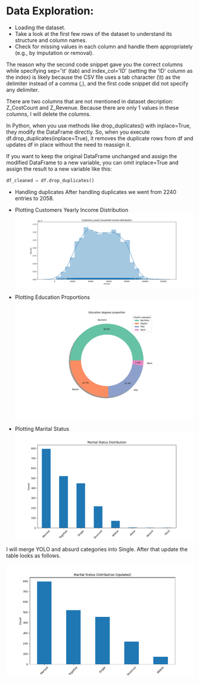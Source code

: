 # Data Exploration:

* Loading the dataset. 
* Take a look at the first few rows of the dataset to understand its structure and column names.
* Check for missing values in each column and handle them appropriately (e.g., by imputation or removal). 

The reason why the second code snippet gave you the correct columns while specifying sep='\t' (tab) and index_col='ID' (setting the 'ID' column as the index) is likely because the CSV file uses a tab character (\t) as the delimiter instead of a comma (,), and the first code snippet did not specify any delimiter.

There are two columns that are not mentioned in dataset decription: Z_CostCount and Z_Revenue. Because there are only 1 values in these columns, I will delete the columns.

In Python, when you use methods like drop_duplicates() with inplace=True, they modify the DataFrame directly. So, when you execute df.drop_duplicates(inplace=True), it removes the duplicate rows from df and updates df in place without the need to reassign it.

If you want to keep the original DataFrame unchanged and assign the modified DataFrame to a new variable, you can omit inplace=True and assign the result to a new variable like this:

```python
df_cleaned = df.drop_duplicates()
```

* Handling duplicates
After handling duplicates we went from 2240 entries to 2058.

* Plotting Customers Yearly Income Distribution
![Customers Yearly Income Distribution](customers_yearly_income_distribution.png)

* Plotting Education Proportions
![Education Proportions](education_proportions.png)

* Plotting Marital Status
![Marital Status](marital_status.png)

I will merge YOLO and absurd categories into Single. After that update the table looks as follows.

![Marital Status Updated](marital_status_updated.png)




